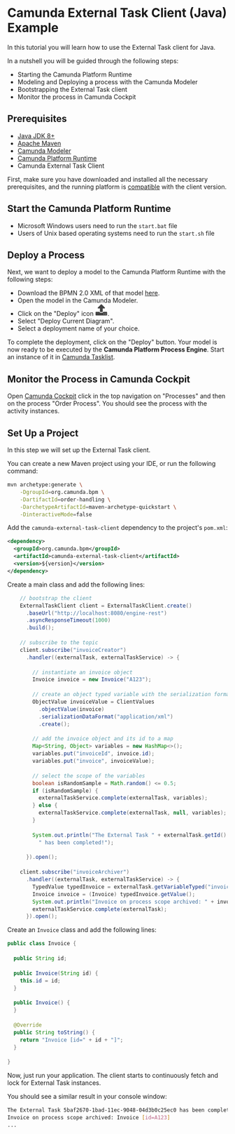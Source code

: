 # Camunda External Task Client (Java) Example

In this tutorial you will learn how to use the External Task client for Java.

In a nutshell you will be guided through the following steps:
* Starting the Camunda Platform Runtime
* Modeling and Deploying a process with the Camunda Modeler
* Bootstrapping the External Task client
* Monitor the process in Camunda Cockpit

## Prerequisites
* [Java JDK 8+](http://www.oracle.com/technetwork/java/javase/downloads/jdk8-downloads-2133151.html)
* [Apache Maven](https://maven.apache.org/download.cgi)
* [Camunda Modeler](https://camunda.com/download/modeler/)
* [Camunda Platform Runtime](https://camunda.com/download/)
* Camunda External Task Client

First, make sure you have downloaded and installed all the necessary prerequisites, 
and the running platform is [compatible](https://docs.camunda.org/manual/user-guide/ext-client/compatibility-matrix/) with the client version.

## Start the Camunda Platform Runtime
* Microsoft Windows users need to run the `start.bat` file
* Users of Unix based operating systems need to run the `start.sh` file

## Deploy a Process

Next, we want to deploy a model to the Camunda Platform Runtime with the following steps:

* Download the BPMN 2.0 XML of that model [here](./order-handling.bpmn).
* Open the model in the Camunda Modeler.
* Click on the "Deploy" icon ![Camunda Modeler – Deploy Button](./img/deploy-icon.png).
* Select "Deploy Current Diagram". 
* Select a deployment name of your choice.

To complete the deployment, click on the "Deploy" button.
Your model is now ready to be executed by the **Camunda Platform Process Engine**.
Start an instance of it in [Camunda Tasklist](http://localhost:8080/camunda/app/tasklist).

## Monitor the Process in Camunda Cockpit
Open [Camunda Cockpit](http://localhost:8080/camunda/app/cockpit) click in the top navigation on "Processes" and then
on the process "Order Process". You should see the process with the activity instances.

## Set Up a Project
In this step we will set up the External Task client.

You can create a new Maven project using your IDE, or run the following command:

```sh
mvn archetype:generate \
    -DgroupId=org.camunda.bpm \
    -DartifactId=order-handling \
    -DarchetypeArtifactId=maven-archetype-quickstart \
    -DinteractiveMode=false
```

Add the `camunda-external-task-client` dependency to the project's `pom.xml`:
```xml
<dependency>
  <groupId>org.camunda.bpm</groupId>
  <artifactId>camunda-external-task-client</artifactId>
  <version>${version}</version>
</dependency>
```

Create a main class and add the following lines:
```java
    // bootstrap the client
    ExternalTaskClient client = ExternalTaskClient.create()
      .baseUrl("http://localhost:8080/engine-rest")
      .asyncResponseTimeout(1000)
      .build();

    // subscribe to the topic
    client.subscribe("invoiceCreator")
      .handler((externalTask, externalTaskService) -> {

        // instantiate an invoice object
        Invoice invoice = new Invoice("A123");

        // create an object typed variable with the serialization format XML
        ObjectValue invoiceValue = ClientValues
          .objectValue(invoice)
          .serializationDataFormat("application/xml")
          .create();

        // add the invoice object and its id to a map
        Map<String, Object> variables = new HashMap<>();
        variables.put("invoiceId", invoice.id);
        variables.put("invoice", invoiceValue);

        // select the scope of the variables
        boolean isRandomSample = Math.random() <= 0.5;
        if (isRandomSample) {
          externalTaskService.complete(externalTask, variables);
        } else {
          externalTaskService.complete(externalTask, null, variables);
        }

        System.out.println("The External Task " + externalTask.getId() +
          " has been completed!");

      }).open();
    
    client.subscribe("invoiceArchiver")
      .handler((externalTask, externalTaskService) -> {
        TypedValue typedInvoice = externalTask.getVariableTyped("invoice");
        Invoice invoice = (Invoice) typedInvoice.getValue();
        System.out.println("Invoice on process scope archived: " + invoice);
        externalTaskService.complete(externalTask);
      }).open();
```

Create an `Invoice` class and add the following lines:
```java
public class Invoice {
  
  public String id;

  public Invoice(String id) {
    this.id = id;
  }

  public Invoice() {
  }

  @Override
  public String toString() {
    return "Invoice [id=" + id + "]";
  }

}
```

Now, just run your application. The client starts to continuously fetch and lock for External Task instances.

You should see a similar result in your console window:
```sh
The External Task 5baf2670-1bad-11ec-9048-04d3b0c25ec0 has been completed!
Invoice on process scope archived: Invoice [id=A123]
...
```
